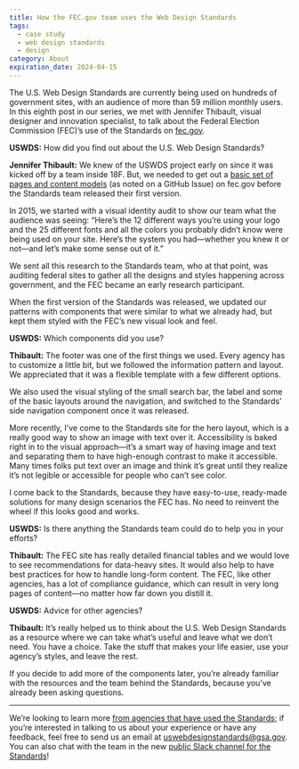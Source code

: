 ```yaml
---
title: How the FEC.gov team uses the Web Design Standards
tags:
  - case study
  - web design standards
  - design
category: About
expiration_date: 2024-04-15
---
```


The U.S. Web Design Standards are currently being used on hundreds of government
sites, with an audience of more than 59 million monthly users. In this eighth
post in our series, we met with Jennifer Thibault, visual designer and
innovation specialist, to talk about the Federal Election Commission (FEC)’s use
of the Standards on [fec.gov][].

**USWDS:** How did you find out about the U.S. Web Design Standards?

**Jennifer Thibault:** We knew of the USWDS project early on since it was
kicked off by a team inside 18F. But, we needed to get out a
[basic set of pages and content models][612] (as noted on a GitHub Issue) on fec.gov before the Standards
team released their first version.

In 2015, we started with a visual identity audit to show our team what the
audience was seeing: “Here’s the 12 different ways you’re using your logo and
the 25 different fonts and all the colors you probably didn’t know were being
used on your site. Here’s the system you had—whether you knew it or not—and
let’s make some sense out of it.”

We sent all this research to the Standards team, who at that point, was auditing
federal sites to gather all the designs and styles happening across government,
and the FEC became an early research participant.

When the first version of the Standards was released, we updated our patterns
with components that were similar to what we already had, but kept them styled
with the FEC’s new visual look and feel.

**USWDS:** Which components did you use?

**Thibault:** The footer was one of the first things we used. Every agency has
to customize a little bit, but we followed the information pattern and layout.
We appreciated that it was a flexible template with a few different options.

We also used the visual styling of the small search bar, the label and some of
the basic layouts around the navigation, and switched to the Standards’ side
navigation component once it was released.

More recently, I’ve come to the Standards site for the hero layout, which is a
really good way to show an image with text over it. Accessibility is baked right
in to the visual approach—it’s a smart way of having image and text and
separating them to have high-enough contrast to make it accessible. Many times
folks put text over an image and think it’s great until they realize it’s not
legible or accessible for people who can’t see color.

I come back to the Standards, because they have easy-to-use, ready-made
solutions for many design scenarios the FEC has. No need to reinvent the wheel
if this looks good and works.

**USWDS:** Is there anything the Standards team could do to help
you in your efforts?

**Thibault:** The FEC site has really detailed financial tables and we would
love to see recommendations for data-heavy sites. It would also help to have
best practices for how to handle long-form content. The FEC, like other
agencies, has a lot of compliance guidance, which can result in very long
pages of content—no matter how far down you distill it.

**USWDS:** Advice for other agencies?

**Thibault:** It’s really helped us to think about the U.S. Web Design
Standards as a resource where we can take what’s useful and leave what we don’t
need. You have a choice. Take the stuff that makes your life easier, use your
agency’s styles, and leave the rest.

If you decide to add more of the components later, you’re already familiar with
the resources and the team behind the Standards, because you’ve already been
asking questions.

[fec.gov]: https://fec.gov/
[612]: https://github.com/18F/fec-style/issues/612

---

We’re looking to learn more [from agencies that have used the Standards](/getting-started/showcase/); if you’re interested in talking to us about your experience or have any feedback, feel free to send us an email at [uswebdesignstandards@gsa.gov](mailto:uswebdesignstandards@gsa.gov). You can also chat with the team in the new [public Slack channel for the Standards](https://chat.18f.gov/)!
